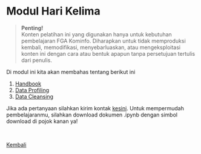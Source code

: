 <h1>Modul Hari Kelima</h1>

>**Penting!**</br>Konten pelatihan ini yang digunakan hanya untuk kebutuhan pembelajaran FGA Kominfo. Diharapkan untuk tidak memproduksi kembali, memodifikasi, menyebarluaskan, atau mengeksploitasi konten ini dengan cara atau bentuk apapun tanpa persetujuan tertulis dari penulis.

<p>Di modul ini kita akan membahas tentang berikut ini</p>
<ol>
    <li><a href="#">Handbook</a></li>
    <li><a href="#">Data Profiling</a></li>
    <li><a href="#">Data Cleansing</a></li>
</ol>

Jika ada pertanyaan silahkan kirim kontak [kesini](https://id.linkedin.com/in/abelkristanto/in). Untuk mempermudah pembelajaranmu, silahkan download dokumen .ipynb dengan simbol download di pojok kanan ya!

</br>

[Kembali](https://github.com/AbelKristanto/learning-course/blob/main/dqcamp2022/readme.MD)
